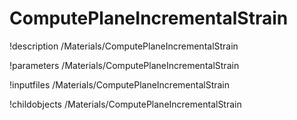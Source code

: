 <!-- MOOSE Documentation Stub: Remove this when content is added. -->

# ComputePlaneIncrementalStrain
!description /Materials/ComputePlaneIncrementalStrain

!parameters /Materials/ComputePlaneIncrementalStrain

!inputfiles /Materials/ComputePlaneIncrementalStrain

!childobjects /Materials/ComputePlaneIncrementalStrain
